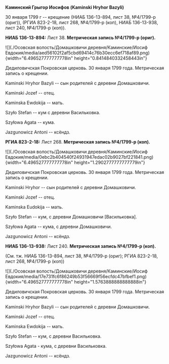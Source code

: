 **Каминский Грыгор Иосифов (Kaminski Hryhor Bazyli)**

30 января 1799 г -- крещение (НИАБ 136-13-894, лист 38, №4/1799-р
(ориг)), (РГИА 823-2-18, лист 268, №4/1799-р (коп), НИАБ 136-13-938,
лист 240, №4/1799-р (коп)).

**НИАБ 136-13-894:** Лист 38. **Метрическая запись №4/1799-р (ориг).**

![](./Осовская волость/Домашковичи деревня/Каминские/Иосиф Евдокия/media/aed56102f2af5cbd69414c76b30ecc6ef718af89.png){width="6.496527777777778in"
height="0.8414840332458443in"}

Дедиловичская Покровская церковь. 30 января 1799 года. Метрическая
запись о крещении.

Kaminski Hryhor Bazyli -- сын родителей с деревни Домашковичи.

Kaminski Jozef -- отец.

Kaminska Ewdokija -- мать.

Szyło Stefan -- кум с деревни Васильковка.

Szyłowa Agata -- кума.

Jazgunowicz Antoni -- ксёндз.

**РГИА 823-2-18:** Лист 268. **Метрическая запись №4/1799-р (коп).**

![](./Осовская волость/Домашковичи деревня/Каминские/Иосиф Евдокия/media/0ebc2b404540f24931947edac02b9027bf221841.png){width="6.496527777777778in"
height="1.2902777777777779in"}

Дедиловичская Покровская церковь. 30 января 1799 года. Метрическая
запись о крещении.

Kaminski Hryhor -- сын родителей с деревни Домашковичи.

Kaminski Jozef -- отец.

Kaminska Eudokija -- мать.

Szyło Stefan -- кум, с деревни Домашковичи \[Васильковка\].

Szyłowa Agata -- кума, с деревни Домашковичи.

Jazgunowicz Antoni -- ксёндз.

**НИАБ 136-13-938:** Лист 240. **Метрическая запись №4/1799-р (коп).**

(См. тж. НИАБ 136-13-894, лист 38, №4/1799-р (ориг); РГИА 823-2-18, лист
268, №4/1799-р (коп))

![](./Осовская волость/Домашковичи деревня/Каминские/Иосиф Евдокия/media/17e731fc6f86249b53f56669f56ecfdc47bfbef1.png){width="6.496527777777778in"
height="1.5763888888888888in"}

Дедиловичская Покровская церковь. 30 января 1799 года. Метрическая
запись о крещении.

Kaminski Hryhor Bazyli -- сын родителей с деревни Домашковичи.

Kaminski Jozef -- отец.

Kaminska Ewdokija -- мать.

Szyło Stefan -- кум, с деревни Васильковка.

Szyłowa Agata - кума, с деревни Васильковка.

Jazgunowicz Antoni -- ксёндз.
